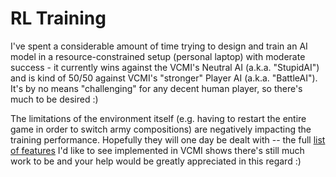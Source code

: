 # RL Training

I've spent a considerable amount of time trying to design and train an AI model
in a resource-constrained setup (personal laptop) with moderate success - it
currently wins against the VCMI's Neutral AI (a.k.a. "StupidAI") and is kind of
50/50 against VCMI's "stronger" Player AI (a.k.a. "BattleAI").
It's by no means "challenging" for any decent human player, so there's much
to be desired :)

The limitations of the environment itself (e.g. having to restart the entire
game in order to switch army compositions) are negatively impacting the
training performance. Hopefully they will one day be dealt with -- the full
[list of features](https://github.com/smanolloff/vcmi) I'd like to see
implemented in VCMI shows there's still much work to be and your help would be
greatly appreciated in this regard :)
